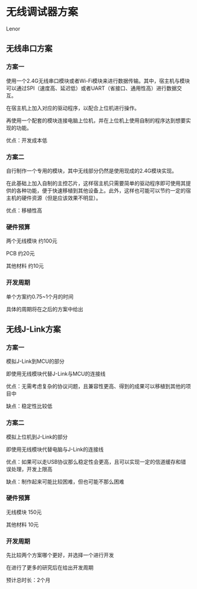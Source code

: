 # 无线调试器方案

Lenor

## 无线串口方案

### 方案一

使用一个2.4G无线串口模块或者Wi-Fi模块来进行数据传输。其中，宿主机与模块可以通过SPI（速度高、延迟低）或者UART（省接口、通用性高）进行数据交互。

在宿主机上加入对应的驱动程序，以配合上位机进行操作。

再使用一个配套的模块连接电脑上位机，并在上位机上使用自制的程序达到想要实现的功能。

优点：开发成本低

### 方案二

自行制作一个专用的模块，其中无线部分仍然是使用现成的2.4G模块实现。

在此基础上加入自制的主控芯片，这样宿主机只需要简单的驱动程序即可使用其提供的各种功能，便于快速移植到其他设备上。此外，这样也可能可以节约一定的宿主机的硬件资源（但是应该效果不明显）。

优点：移植性高

### 硬件预算

两个无线模块 约100元

PCB 约20元

其他材料 约10元

### 开发周期

单个方案约0.75~1个月的时间

具体的周期将在之后的方案中给出

## 无线J-Link方案

### 方案一

模拟J-Link到MCU的部分

即使用无线模块代替J-Link与MCU的连接线

优点：无需考虑复杂的协议问题，且兼容性更高、得到的成果可以移植到其他的项目中

缺点：稳定性比较低

### 方案二

模拟上位机到J-Link的部分

即使用无线模块代替电脑与J-Link的连接线

优点：如果可以走USB协议那么稳定性会更高，且可以实现一定的信道缓存和错误处理，开发上限高

缺点：制作起来可能比较困难，但也可能不那么困难

### 硬件预算

无线模块 150元

其他材料 10元

### 开发周期

先比较两个方案哪个更好，并选择一个进行开发

在进行了更多的研究后在给出开发周期

预计总时长：2个月